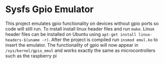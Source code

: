 # Sysfs Gpio Emulator
This project emulates gpio functionality on devices without gpio ports so code will still run. To install install linux header files and run `make`. Linux header files can be installed on Ubuntu using `apt-get install linux-headers-$(uname -r)`. After the project is compiled run `insmod emul.ko` to insert the emulator. The functionality of gpio will now appear in `/sys/kernel/gpio_emul` and works exactly the same as microcontrollers such as the raspberry pi
